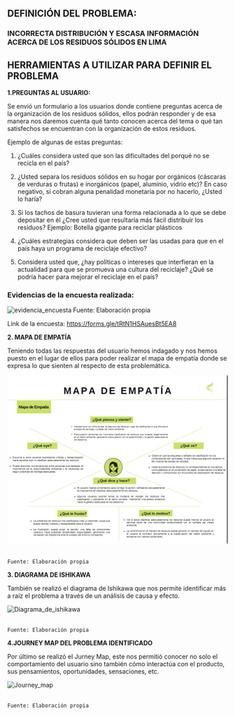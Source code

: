## **DEFINICIÓN DEL PROBLEMA:**

### **INCORRECTA DISTRIBUCIÓN Y ESCASA INFORMACIÓN ACERCA DE LOS RESIDUOS SÓLIDOS EN LIMA**


## **HERRAMIENTAS A UTILIZAR PARA DEFINIR EL PROBLEMA**


**1.PREGUNTAS AL USUARIO:**

Se envió un formulario a los usuarios donde contiene preguntas acerca de la organización de los residuos sólidos, ellos podrán responder y de esa manera nos daremos cuenta qué tanto conocen acerca del tema o qué tan satisfechos se encuentran con la organización de estos residuos.

Ejemplo de algunas de estas preguntas:

1. ¿Cuáles considera usted que son las dificultades del porqué no se recicla en el país? 

2. ¿Usted separa los residuos sólidos en su hogar por orgánicos (cáscaras de verduras o frutas) e inorgánicos (papel, aluminio, vidrio etc)? En caso negativo, sí cobran alguna penalidad monetaria por no hacerlo, ¿Usted lo haría?

 3. Si los tachos de basura tuvieran una forma relacionada a lo que se debe depositar en él ¿Cree usted que resultaría más fácil distribuir los residuos? Ejemplo: Botella gigante para reciclar plásticos

4. ¿Cuáles estrategias considera que deben ser las usadas para que en el país haya un programa de reciclaje efectivo?

5. Considera usted que, ¿hay políticas o intereses que interfieran en la actualidad para que se promueva una cultura del reciclaje? ¿Qué se podría hacer para mejorar el reciclaje en el país?


### **Evidencias de la encuesta realizada:**

![evidencia_encuesta](<../../Carpetas_del_Proyecto/Imagenes/Definición del problema/EVIDENCIA_ENCUESTA.jpeg>)
                                                                        Fuente: Elaboración propia

Link de la encuesta: https://forms.gle/tRtN1HSAuesBt5EA8 


**2. MAPA DE EMPATÍA**

Teniendo  todas las respuestas del usuario hemos indagado y nos hemos puesto en el lugar de ellos para poder realizar el mapa de empatía donde se expresa lo que sienten al respecto de esta problemática.


![Mapa_de_empatía](<../../Carpetas_del_Proyecto/Imagenes/Definición del problema/Mapa de empatía.jpeg>)

                                                                         Fuente: Elaboración propia

**3. DIAGRAMA DE ISHIKAWA** 

También se realizó el diagrama de Ishikawa que nos permite identificar más a raíz el problema a través de un análisis de causa y efecto.


![Diagrama_de_ishikawa](<../../Carpetas_del_Proyecto/Imagenes/Definición del problema/Diagrama de Ishikawa.jpeg>)

                                                                          Fuente: Elaboración propia


**4.JOURNEY MAP DEL PROBLEMA IDENTIFICADO**

Por último se realizó el Jurney Map, este nos permitió conocer no solo el comportamiento del usuario sino también cómo interactúa con el producto, sus pensamientos, oportunidades, sensaciones, etc.

![Journey_map](<../../Carpetas_del_Proyecto/Imagenes/Definición del problema/Journey map.jpeg>)

                                                                           Fuente: Elaboración propia